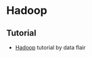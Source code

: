 # Hadoop

## Tutorial
* [Hadoop](https://data-flair.training/blogs/hadoop-tutorial/) tutorial by data flair
